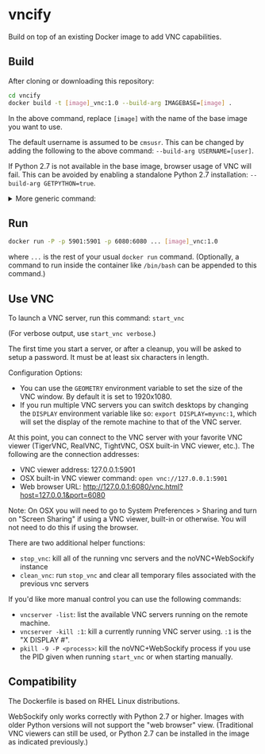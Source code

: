 # vncify

Build on top of an existing Docker image to add VNC capabilities.

## Build

After cloning or downloading this repository:
```bash
cd vncify
docker build -t [image]_vnc:1.0 --build-arg IMAGEBASE=[image] .
```

In the above command, replace `[image]` with the name of the base image you want to use.

The default username is assumed to be `cmsusr`. This can be changed by adding the following to the above command:
`--build-arg USERNAME=[user]`.

If Python 2.7 is not available in the base image, browser usage of VNC will fail. This can be avoided by enabling a standalone Python 2.7 installation:
`--build-arg GETPYTHON=true`.

<details>
<summary>More generic command:</summary>

```bash
cd vncify
docker build -t [name]:[version] --build-arg IMAGEBASE=[base_name]:[base_version] .
```
where `[name]`, `[version]`, `[base_name]`, `[base_version]` can all be specified if desired.
</details>

## Run

```bash
docker run -P -p 5901:5901 -p 6080:6080 ... [image]_vnc:1.0
```
where `...` is the rest of your usual `docker run` command.
(Optionally, a command to run inside the container like `/bin/bash` can be appended to this command.)

## Use VNC

To launch a VNC server, run this command: `start_vnc`

(For verbose output, use `start_vnc verbose`.)

The first time you start a server, or after a cleanup, you will be asked to setup a password. It must be at least six characters in length.

Configuration Options:

* You can use the `GEOMETRY` environment variable to set the size of the VNC window. By default it is set to 1920x1080.
* If you run multiple VNC servers you can switch desktops by changing the `DISPLAY` environment variable like so: `export DISPLAY=myvnc:1`,
which will set the display of the remote machine to that of the VNC server.

At this point, you can connect to the VNC server with your favorite VNC viewer (TigerVNC, RealVNC, TightVNC, OSX built-in VNC viewer, etc.).
The following are the connection addresses:

* VNC viewer address: 127.0.0.1:5901
* OSX built-in VNC viewer command: `open vnc://127.0.0.1:5901`
* Web browser URL: http://127.0.0.1:6080/vnc.html?host=127.0.0.1&port=6080

Note: On OSX you will need to go to System Preferences > Sharing and turn on "Screen Sharing" if using a VNC viewer, built-in or otherwise.
You will not need to do this if using the browser.

There are two additional helper functions:

* `stop_vnc`: kill all of the running vnc servers and the noVNC+WebSockify instance
* `clean_vnc`: run `stop_vnc` and clear all temporary files associated with the previous vnc servers

If you'd like more manual control you can use the following commands:

* `vncserver -list`: list the available VNC servers running on the remote machine.
* `vncserver -kill :1`: kill a currently running VNC server using. `:1` is the "X DISPLAY #".
* `pkill -9 -P <process>`: kill the noVNC+WebSockify process if you use the PID given when running `start_vnc` or when starting manually.

## Compatibility

The Dockerfile is based on RHEL Linux distributions.

WebSockify only works correctly with Python 2.7 or higher. Images with older Python versions will not support the "web browser" view.
(Traditional VNC viewers can still be used, or Python 2.7 can be installed in the image as indicated previously.)
